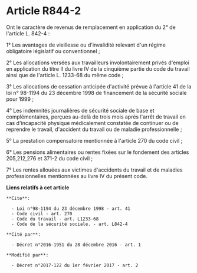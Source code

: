 # Article R844-2

Ont le caractère de revenus de remplacement en application du 2° de l'article L. 842-4 : 

1° Les avantages de vieillesse ou d'invalidité relevant d'un régime obligatoire législatif ou conventionnel ; 

2° Les allocations versées aux travailleurs involontairement privés d'emploi en application du titre II du livre IV de la
cinquième partie du code du travail ainsi que de l'article L. 1233-68 du même code ; 

3° Les allocations de cessation anticipée d'activité prévue à l'article 41 de la loi n° 98-1194 du 23 décembre 1998 de
financement de la sécurité sociale pour 1999 ; 

4° Les indemnités journalières de sécurité sociale de base et complémentaires, perçues au-delà de trois mois après l'arrêt de
travail en cas d'incapacité physique médicalement constatée de continuer ou de reprendre le travail, d'accident du travail ou
de maladie professionnelle ; 

5° La prestation compensatoire mentionnée à l'article 270 du code civil ; 

6° Les pensions alimentaires ou rentes fixées sur le fondement des articles 205,212,276 et 371-2 du code civil ; 

7° Les rentes allouées aux victimes d'accidents du travail et de maladies professionnelles mentionnées au livre IV du présent
code.

**Liens relatifs à cet article**

	**Cite**:

	  - Loi n°98-1194 du 23 décembre 1998 - art. 41
	  - Code civil - art. 270
	  - Code du travail - art. L1233-68
	  - Code de la sécurité sociale. - art. L842-4

	**Cité par**:

	  - Décret n°2016-1951 du 28 décembre 2016 - art. 1

	**Modifié par**:

	  - Décret n°2017-122 du 1er février 2017 - art. 2
